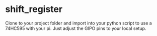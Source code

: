 # shift_register
Clone to your project folder and import into your python script to use a 74HC595 with your pi.
Just adjust the GIPO pins to your local setup.
